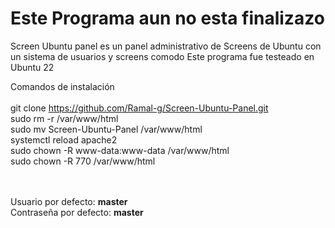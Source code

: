 <h1>Este Programa aun no esta finalizazo</h1>

Screen Ubuntu panel es un panel administrativo de Screens de Ubuntu con un sistema de usuarios y screens comodo
Este programa fue testeado en Ubuntu 22

Comandos de instalación
<br><br>
git clone https://github.com/Ramal-g/Screen-Ubuntu-Panel.git <br>
sudo rm -r /var/www/html<br>
sudo mv Screen-Ubuntu-Panel /var/www/html<br>
systemctl reload apache2<br>
sudo chown -R www-data:www-data /var/www/html<br>
sudo chown -R 770 /var/www/html<br>
<br><br>

Usuario por defecto: <b>master</b> <br>
Contraseña por defecto: <b>master</b>
